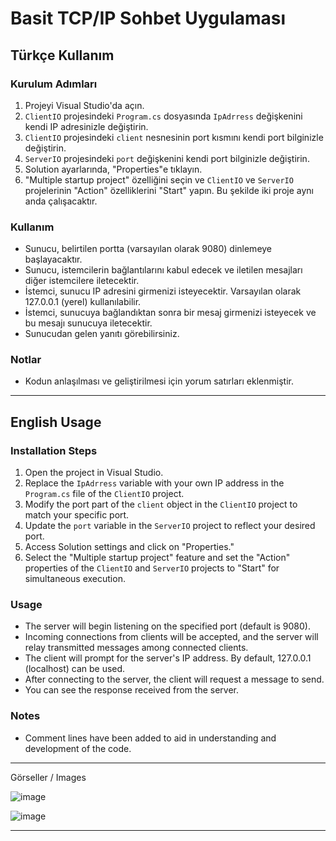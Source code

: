 # Basit TCP/IP Sohbet Uygulaması

## Türkçe Kullanım

### Kurulum Adımları
1. Projeyi Visual Studio'da açın.
2. `ClientIO` projesindeki `Program.cs` dosyasında `IpAdrress` değişkenini kendi IP adresinizle değiştirin.
3. `ClientIO` projesindeki `client` nesnesinin port kısmını kendi port bilginizle değiştirin.
4. `ServerIO` projesindeki `port` değişkenini kendi port bilginizle değiştirin.
5. Solution ayarlarında, "Properties"e tıklayın.
6. "Multiple startup project" özelliğini seçin ve `ClientIO` ve `ServerIO` projelerinin "Action" özelliklerini "Start" yapın. Bu şekilde iki proje aynı anda çalışacaktır.
   
### Kullanım
- Sunucu, belirtilen portta (varsayılan olarak 9080) dinlemeye başlayacaktır.
- Sunucu, istemcilerin bağlantılarını kabul edecek ve iletilen mesajları diğer istemcilere iletecektir.
- İstemci, sunucu IP adresini girmenizi isteyecektir. Varsayılan olarak 127.0.0.1 (yerel) kullanılabilir.
- İstemci, sunucuya bağlandıktan sonra bir mesaj girmenizi isteyecek ve bu mesajı sunucuya iletecektir.
- Sunucudan gelen yanıtı görebilirsiniz.


### Notlar
- Kodun anlaşılması ve geliştirilmesi için yorum satırları eklenmiştir.

-----------------------------------------------------------------------------------------------------------------------------------------------------------------------------

## English Usage

### Installation Steps
1. Open the project in Visual Studio.
2. Replace the `IpAdrress` variable with your own IP address in the `Program.cs` file of the `ClientIO` project.
3. Modify the port part of the `client` object in the `ClientIO` project to match your specific port.
4. Update the `port` variable in the `ServerIO` project to reflect your desired port.
5. Access Solution settings and click on "Properties."
6. Select the "Multiple startup project" feature and set the "Action" properties of the `ClientIO` and `ServerIO` projects to "Start" for simultaneous execution.

### Usage
- The server will begin listening on the specified port (default is 9080).
- Incoming connections from clients will be accepted, and the server will relay transmitted messages among connected clients.
- The client will prompt for the server's IP address. By default, 127.0.0.1 (localhost) can be used.
- After connecting to the server, the client will request a message to send.
- You can see the response received from the server.

### Notes
- Comment lines have been added to aid in understanding and development of the code.

-----------------------------------------------------------------------------------------------------------------------------------------------------------------------------

Görseller / Images

![image](https://github.com/ZeynepSlhoglu/SocketIO/assets/58303082/97b23870-fe7e-47ad-b92e-03d3aac7eb52)

![image](https://github.com/ZeynepSlhoglu/SocketIO/assets/58303082/582097cc-7743-4c68-bf0b-edd2f7193dad)

-----------------------------------------------------------------------------------------------------------------------------------------------------------------------------
